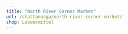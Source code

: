 ```yaml
---
title: "North River Corner Market"
url: /chattanooga/north-river-corner-market/
shop: Lebensmittel
---
```

